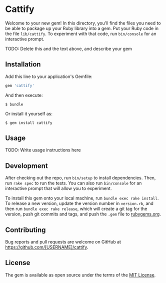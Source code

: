 # Cattify

Welcome to your new gem! In this directory, you'll find the files you need to be able to package up your Ruby library into a gem. Put your Ruby code in the file `lib/cattify`. To experiment with that code, run `bin/console` for an interactive prompt.

TODO: Delete this and the text above, and describe your gem

## Installation

Add this line to your application's Gemfile:

```ruby
gem 'cattify'
```

And then execute:

    $ bundle

Or install it yourself as:

    $ gem install cattify

## Usage

TODO: Write usage instructions here

## Development

After checking out the repo, run `bin/setup` to install dependencies. Then, run `rake spec` to run the tests. You can also run `bin/console` for an interactive prompt that will allow you to experiment.

To install this gem onto your local machine, run `bundle exec rake install`. To release a new version, update the version number in `version.rb`, and then run `bundle exec rake release`, which will create a git tag for the version, push git commits and tags, and push the `.gem` file to [rubygems.org](https://rubygems.org).

## Contributing

Bug reports and pull requests are welcome on GitHub at https://github.com/[USERNAME]/cattify.


## License

The gem is available as open source under the terms of the [MIT License](http://opensource.org/licenses/MIT).

